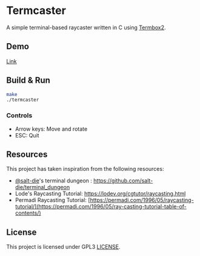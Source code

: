 # Termcaster

A simple terminal-based raycaster written in C using [Termbox2](https://github.com/termbox/termbox2).

## Demo

[Link](raycaster.mp4)

## Build & Run

```bash
make
./termcaster
```

### Controls
- Arrow keys: Move and rotate
- ESC: Quit

## Resources

This project has taken inspiration from the following resources:

- [@salt-die](https://github.com/salt-die)'s terminal dungeon : https://github.com/salt-die/terminal_dungeon
- Lode's Raycasting Tutorial: https://lodev.org/cgtutor/raycasting.html
- Permadi Raycasting Tutorial: [https://permadi.com/1996/05/raycasting-tutorial/](https://permadi.com/1996/05/ray-casting-tutorial-table-of-contents/)

## License

This project is licensed under GPL3 [LICENSE](LICENSE).
